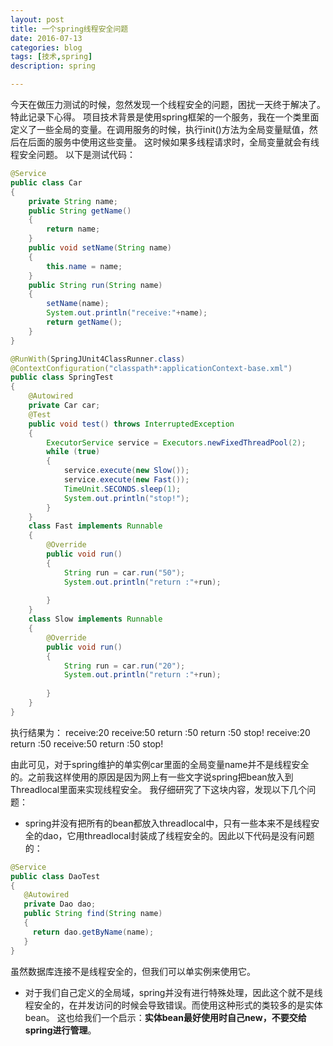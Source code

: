 ```yaml
---
layout: post
title: 一个spring线程安全问题
date: 2016-07-13
categories: blog
tags: [技术,spring]
description: spring

---
```


今天在做压力测试的时候，忽然发现一个线程安全的问题，困扰一天终于解决了。特此记录下心得。
项目技术背景是使用spring框架的一个服务，我在一个类里面定义了一些全局的变量。在调用服务的时候，执行init()方法为全局变量赋值，然后在后面的服务中使用这些变量。
这时候如果多线程请求时，全局变量就会有线程安全问题。
以下是测试代码：

```java
@Service
public class Car
{
	private String name;
	public String getName()
	{
		return name;
	}
	public void setName(String name)
	{
		this.name = name;
	}
	public String run(String name)
	{
		setName(name);
		System.out.println("receive:"+name);
		return getName();
	}
}
``` 

```java
@RunWith(SpringJUnit4ClassRunner.class)
@ContextConfiguration("classpath*:applicationContext-base.xml")
public class SpringTest
{
	@Autowired
	private Car car;
	@Test
	public void test() throws InterruptedException
	{
		ExecutorService service = Executors.newFixedThreadPool(2);
		while (true)
		{
			service.execute(new Slow());
			service.execute(new Fast());
			TimeUnit.SECONDS.sleep(1);
			System.out.println("stop!");
		}
	}
	class Fast implements Runnable
	{
		@Override
		public void run()
		{
			String run = car.run("50");
			System.out.println("return :"+run);
			
		}
	}
	class Slow implements Runnable
	{
		@Override
		public void run()
		{
			String run = car.run("20");
			System.out.println("return :"+run);
			
		}
	}
}
```
执行结果为：
		receive:20
receive:50
return :50
return :50
stop!
receive:20
return :50
receive:50
return :50
stop!

由此可见，对于spring维护的单实例car里面的全局变量name并不是线程安全的。之前我这样使用的原因是因为网上有一些文字说spring把bean放入到Threadlocal里面来实现线程安全。
我仔细研究了下这块内容，发现以下几个问题：

- spring并没有把所有的bean都放入threadlocal中，只有一些本来不是线程安全的dao，它用threadlocal封装成了线程安全的。因此以下代码是没有问题的：

```java
@Service
public class DaoTest
{
   @Autowired
   private Dao dao;
   public String find(String name)
   {
     return dao.getByName(name);
   }
}
```

虽然数据库连接不是线程安全的，但我们可以单实例来使用它。

- 对于我们自己定义的全局域，spring并没有进行特殊处理，因此这个就不是线程安全的，在并发访问的时候会导致错误。而使用这种形式的类较多的是实体bean。
这也给我们一个启示：**实体bean最好使用时自己new，不要交给spring进行管理**。
